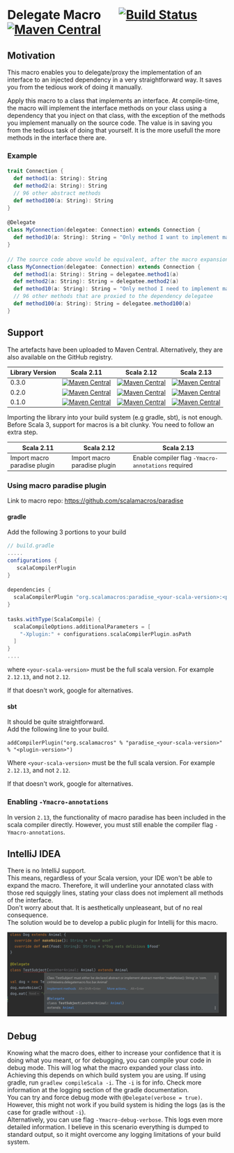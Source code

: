 # Delegate Macro &emsp; [![Build Status](https://www.travis-ci.com/cmhteixeira/delegate-macro.svg?branch=master)](https://www.travis-ci.com/cmhteixeira/delegate-macro) [![Maven Central](https://maven-badges.herokuapp.com/maven-central/com.cmhteixeira/delegate-macro_2.13/badge.svg)](https://maven-badges.herokuapp.com/maven-central/com.cmhteixeira/delegate-macro_2.13)

## Motivation
This macro enables you to delegate/proxy the implementation of an interface to an injected dependency in a very straightforward way. It saves you from the tedious work of doing it manually.

Apply this macro to a class that implements an interface. At compile-time, the macro will
implement the interface methods on your class using a dependency that you inject on that class, with the exception
of the methods you implement manually on the source code.
The value is in saving you from the tedious task of doing that yourself. It is the more usefull the more methods
in the interface there are.

### Example

```scala
trait Connection {
  def method1(a: String): String
  def method2(a: String): String
  // 96 other abstract methods
  def method100(a: String): String
}

@Delegate
class MyConnection(delegatee: Connection) extends Connection {
  def method10(a: String): String = "Only method I want to implement manually"
}

// The source code above would be equivalent, after the macro expansion, to the code below
class MyConnection(delegatee: Connection) extends Connection {
  def method1(a: String): String = delegatee.method1(a)
  def method2(a: String): String = delegatee.method2(a)
  def method10(a: String): String = "Only method I need to implement manually"
  // 96 other methods that are proxied to the dependency delegatee
  def method100(a: String): String = delegatee.method100(a)
}
```

## Support

The artefacts have been uploaded to Maven Central. Alternatively, they are also available on the GitHub registry. 

| Library Version | Scala 2.11 | Scala 2.12 | Scala 2.13 |
|---------|------------|------------|------------|
| 0.3.0   | [![Maven Central](https://img.shields.io/maven-central/v/com.cmhteixeira/delegate-macro_2.11/0.3.0)](https://search.maven.org/artifact/com.cmhteixeira/delegate-macro_2.11/0.3.0/jar)        | [![Maven Central](https://img.shields.io/maven-central/v/com.cmhteixeira/delegate-macro_2.12/0.3.0)](https://search.maven.org/artifact/com.cmhteixeira/delegate-macro_2.12/0.3.0/jar)        | [![Maven Central](https://img.shields.io/maven-central/v/com.cmhteixeira/delegate-macro_2.13/0.3.0)](https://search.maven.org/artifact/com.cmhteixeira/delegate-macro_2.13/0.3.0/jar)        |
| 0.2.0   | [![Maven Central](https://img.shields.io/maven-central/v/com.cmhteixeira/delegate-macro_2.11/0.2.0)](https://search.maven.org/artifact/com.cmhteixeira/delegate-macro_2.11/0.2.0/jar)        | [![Maven Central](https://img.shields.io/maven-central/v/com.cmhteixeira/delegate-macro_2.12/0.2.0)](https://search.maven.org/artifact/com.cmhteixeira/delegate-macro_2.12/0.2.0/jar)        | [![Maven Central](https://img.shields.io/maven-central/v/com.cmhteixeira/delegate-macro_2.13/0.2.0)](https://search.maven.org/artifact/com.cmhteixeira/delegate-macro_2.13/0.2.0/jar)        |
| 0.1.0   | [![Maven Central](https://img.shields.io/maven-central/v/com.cmhteixeira/delegate-macro_2.11/0.1.0)](https://search.maven.org/artifact/com.cmhteixeira/delegate-macro_2.11/0.1.0/jar)        | [![Maven Central](https://img.shields.io/maven-central/v/com.cmhteixeira/delegate-macro_2.12/0.1.0)](https://search.maven.org/artifact/com.cmhteixeira/delegate-macro_2.12/0.1.0/jar)        | [![Maven Central](https://img.shields.io/maven-central/v/com.cmhteixeira/delegate-macro_2.13/0.1.0)](https://search.maven.org/artifact/com.cmhteixeira/delegate-macro_2.13/0.1.0/jar)        |

Importing the library into your build system (e.g gradle, sbt), is not enough. Before Scala 3, support for macros is a bit clunky. You need to follow an extra step.  

| Scala 2.11                                                  | Scala 2.12                                                 | Scala 2.13                                                           |
|-------------------------------------------------------------|------------------------------------------------------------|----------------------------------------------------------------------|
| Import macro paradise plugin  | Import macro paradise plugin | Enable compiler flag `-Ymacro-annotations` required |

### Using macro paradise plugin

Link to macro repo: https://github.com/scalamacros/paradise  

#### gradle
Add the following 3 portions to your build

```gradle
// build.gradle
.....
configurations {
   scalaCompilerPlugin
}

dependencies {
  scalaCompilerPlugin "org.scalamacros:paradise_<your-scala-version>:<plugin-version>"
}

tasks.withType(ScalaCompile) {
  scalaCompileOptions.additionalParameters = [
    "-Xplugin:" + configurations.scalaCompilerPlugin.asPath
  ]
}
.... 
```
where `<your-scala-version>` must be the full scala version. For example `2.12.13`, and not `2.12`.

If that doesn't work, google for alternatives.
#### sbt
It should be quite straightforward.  
Add the following line to your build. 
```
addCompilerPlugin("org.scalamacros" % "paradise_<your-scala-version>" % "<plugin-version>")
``` 
Where `<your-scala-version>` must be the full scala version. For example `2.12.13`, and not `2.12`. 

If that doesn't work, google for alternatives.

### Enabling `-Ymacro-annotations`

In version `2.13`, the functionality of macro paradise has been included in the scala compiler directly. However, you must still enable the compiler flag `-Ymacro-annotations`.



## IntelliJ IDEA

There is no IntelliJ support.  
This means, regardless of your Scala version, your IDE won't be able to expand the macro. Therefore, it will underline your annotated class with those red squiggly lines, stating your class does not implement all methods of the interface.  
Don't worry about that. It is aesthetically unpleaseant, but of no real consequence.   
The solution would be to develop a public plugin for Intellij for this macro.

![](./documentation/ExampleRedLinesIntellijSupport.png)


## Debug

Knowing what the macro does, either to increase your confidence that it is doing what you meant, or for debugging, you can compile your code in debug mode.
This will log what the macro expanded your class into.  
Achieving this depends on which build system you are using. If using gradle, run `gradlew compileScala -i`. The `-i` is for info. Check more information at the logging section of the gradle documentation.  
You can try and force debug mode with `@Delegate(verbose = true)`. However, this might not work if you build system is hiding the logs (as is the case for gradle without `-i`).  
Alternatively, you can use flag `-Ymacro-debug-verbose`. This logs even more detailed information. I believe in this scenario everything is dumped to standard output, so it might overcome any logging limitations of your build system.

